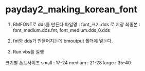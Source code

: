# payday2_making_korean_font

1. BMFONT로 dds를 만든다
파일명 : font_크기.dds 로 저장
최종본 : font_medium.dds.fnt, font_medium.dds_0.dds

2. fnt와 dds가 만들어지는데 bmoutput 폴더에 넣는다.

3. Run.vbs를 실행


크기별 폰트사이즈
small : 17-24
medium : 21-28
large : 35-40
